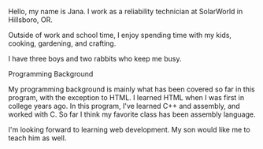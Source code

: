 Hello, my name is Jana. I work as a reliability technician at SolarWorld in Hillsboro, OR.

Outside of work and school time, I enjoy spending time with my kids, cooking, gardening, and crafting.

I have three boys and two rabbits who keep me busy.

Programming Background

My programming background is mainly what has been covered so far in this program, with the exception to HTML.
I learned HTML when I was first in college years ago. In this program, I've learned C++ and assembly, and worked with C.
So far I think my favorite class has been assembly language.

I'm looking forward to learning web development.
My son would like me to teach him as well.